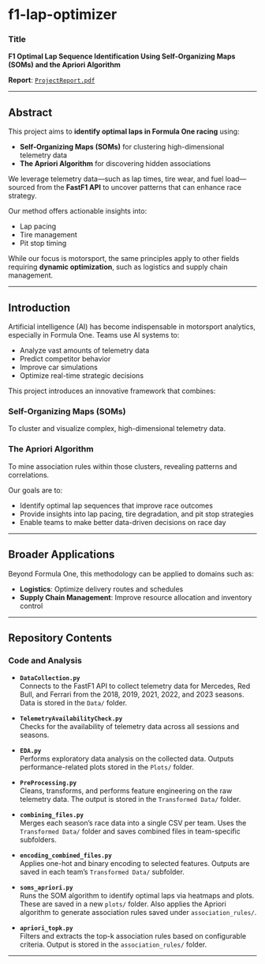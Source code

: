 # f1-lap-optimizer

### Title  
**F1 Optimal Lap Sequence Identification Using Self-Organizing Maps (SOMs) and the Apriori Algorithm**

**Report**: [`ProjectReport.pdf`](./ProjectReport.pdf)

---

## Abstract

This project aims to **identify optimal laps in Formula One racing** using:

- **Self-Organizing Maps (SOMs)** for clustering high-dimensional telemetry data  
- **The Apriori Algorithm** for discovering hidden associations

We leverage telemetry data—such as lap times, tire wear, and fuel load—sourced from the **FastF1 API** to uncover patterns that can enhance race strategy.

Our method offers actionable insights into:

- Lap pacing  
- Tire management  
- Pit stop timing  

While our focus is motorsport, the same principles apply to other fields requiring **dynamic optimization**, such as logistics and supply chain management.

---

## Introduction

Artificial intelligence (AI) has become indispensable in motorsport analytics, especially in Formula One. Teams use AI systems to:

- Analyze vast amounts of telemetry data  
- Predict competitor behavior  
- Improve car simulations  
- Optimize real-time strategic decisions

This project introduces an innovative framework that combines:

### Self-Organizing Maps (SOMs)  
To cluster and visualize complex, high-dimensional telemetry data.

### The Apriori Algorithm  
To mine association rules within those clusters, revealing patterns and correlations.

Our goals are to:

- Identify optimal lap sequences that improve race outcomes  
- Provide insights into lap pacing, tire degradation, and pit stop strategies  
- Enable teams to make better data-driven decisions on race day

---

## Broader Applications

Beyond Formula One, this methodology can be applied to domains such as:

- **Logistics**: Optimize delivery routes and schedules  
- **Supply Chain Management**: Improve resource allocation and inventory control

---

## Repository Contents

### Code and Analysis

- **`DataCollection.py`**  
  Connects to the FastF1 API to collect telemetry data for Mercedes, Red Bull, and Ferrari from the 2018, 2019, 2021, 2022, and 2023 seasons. Data is stored in the `Data/` folder.

- **`TelemetryAvailabilityCheck.py`**  
  Checks for the availability of telemetry data across all sessions and seasons.

- **`EDA.py`**  
  Performs exploratory data analysis on the collected data. Outputs performance-related plots stored in the `Plots/` folder.

- **`PreProcessing.py`**  
  Cleans, transforms, and performs feature engineering on the raw telemetry data. The output is stored in the `Transformed Data/` folder.

- **`combining_files.py`**  
  Merges each season’s race data into a single CSV per team. Uses the `Transformed Data/` folder and saves combined files in team-specific subfolders.

- **`encoding_combined_files.py`**  
  Applies one-hot and binary encoding to selected features. Outputs are saved in each team’s `Transformed Data/` subfolder.

- **`soms_apriori.py`**  
  Runs the SOM algorithm to identify optimal laps via heatmaps and plots. These are saved in a new `plots/` folder. Also applies the Apriori algorithm to generate association rules saved under `association_rules/`.

- **`apriori_topk.py`**  
  Filters and extracts the top-k association rules based on configurable criteria. Output is stored in the `association_rules/` folder.

---
